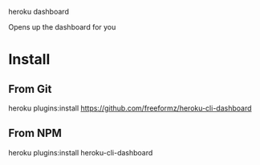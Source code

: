 heroku dashboard

Opens up the dashboard for you

# Install

## From Git
heroku plugins:install https://github.com/freeformz/heroku-cli-dashboard

## From NPM
heroku plugins:install heroku-cli-dashboard